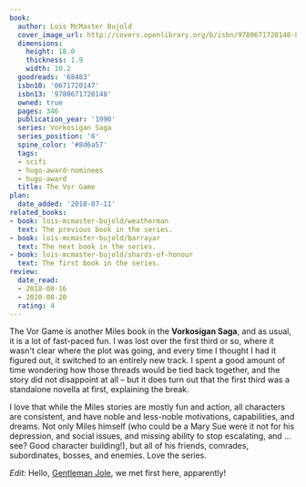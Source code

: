 ```yaml
---
book:
  author: Lois McMaster Bujold
  cover_image_url: http://covers.openlibrary.org/b/isbn/9780671720148-L.jpg
  dimensions:
    height: 18.0
    thickness: 1.9
    width: 10.2
  goodreads: '68483'
  isbn10: '0671720147'
  isbn13: '9780671720148'
  owned: true
  pages: 346
  publication_year: '1990'
  series: Vorkosigan Saga
  series_position: '6'
  spine_color: '#8d6a57'
  tags:
  - scifi
  - hugo-award-nominees
  - hugo-award
  title: The Vor Game
plan:
  date_added: '2018-07-11'
related_books:
- book: lois-mcmaster-bujold/weatherman
  text: The previous book in the series.
- book: lois-mcmaster-bujold/barrayar
  text: The next book in the series.
- book: lois-mcmaster-bujold/shards-of-honour
  text: The first book in the series.
review:
  date_read:
  - 2018-08-16
  - 2020-08-20
  rating: 4
---
```


The Vor Game is another Miles book in the **Vorkosigan Saga**, and as usual, it is a lot of fast-paced fun. I was
lost over the first third or so, where it wasn't clear where the plot was going, and every time I thought I had it
figured out, it switched to an entirely new track. I spent a good amount of time wondering how those threads would be
tied back together, and the story did not disappoint at all – but it does turn out that the first third was a standalone
novella at first, explaining the break.

I love that while the Miles stories are mostly fun and action, all characters are consistent, and have noble and
less-noble motivations, capabilities, and dreams. Not only Miles himself (who could be a Mary Sue were it not for his
depression, and social issues, and missing ability to stop escalating, and … see? Good character building!), but all of
his friends, comrades, subordinates, bosses, and enemies.  Love the series.

*Edit:* Hello, [Gentleman Jole](https://books.rixx.de/lois-mcmaster-bujold/gentleman-jole-and-the-red-queen), we met
first here, apparently!
